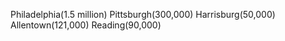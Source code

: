 
Philadelphia(1.5 million)
Pittsburgh(300,000)
Harrisburg(50,000)
Allentown(121,000)
Reading(90,000)